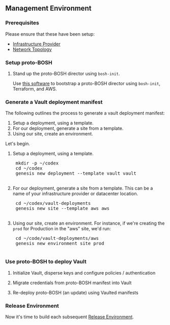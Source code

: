 ## Management Environment

### Prerequisites

Please ensure that these have been setup:

  * [Infrastructure Provider](infrastructure.md)
  * [Network Topology](network.md)

### Setup proto-BOSH

1. Stand up the proto-BOSH director using `bosh-init`.

    Use [this software](https://github.com/cloudfoundry-community/aws-nat-bastion-bosh-cf) to bootstrap a proto-BOSH director using `bosh-init`, Terraform, and AWS.

### Generate a Vault deployment manifest

The following outlines the process to generate a vault deployment manifest:

1. Setup a deployment, using a template.
1. For our deployment, generate a site from a template.
1. Using our site, create an environment.

Let's begin.

1. Setup a deployment, using a template.

    <pre class="terminal">
    mkdir -p ~/codex
    cd ~/codex
    genesis new deployment --template vault vault
    </pre>

1. For our deployment, generate a site from a template.  This can be a name of your infrastructure provider or datacenter location.

    <pre class="terminal">
    cd ~/codex/vault-deployments
    genesis new site --template aws aws
    </pre>

1. Using our site, create an environment.  For instance, if we're creating the `prod` for Production in the "aws" site, we'd run:

    <pre class="terminal">
    cd ~/code/vault-deployments/aws
    genesis new environment site prod
    </pre>

### Use proto-BOSH to deploy Vault

1. Initialize Vault, disperse keys and configure policies / authentication

1. Migrate credentials from proto-BOSH manifest into Vault

1. Re-deploy proto-BOSH (an update) using Vaulted manifests

### Release Environment

Now it's time to build each subsequent [Release Environment](release_environments.md).
